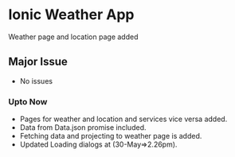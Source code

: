 # Ionic Weather App
  Weather page and location page added
## Major Issue
  * No issues
### Upto Now
  * Pages for weather and location and services vice versa added.
  * Data from Data.json promise included.
  * Fetching data and projecting to weather page is added.
  * Updated Loading dialogs at (30-May=>2.26pm).
